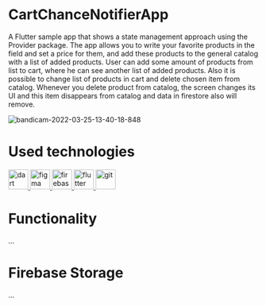 # CartChanceNotifierApp
A Flutter sample app that shows a state management approach using the Provider package. The app allows you to write your favorite products in the field and set a price for them, and add these products to the general catalog with a list of added products. User can add some amount of products from list to cart, where he can see another list of added products. Also it is possible to change list of products in cart and delete chosen item from catalog.
Whenever you delete product from catalog, the screen changes its UI and this item disappears from catalog and data in firestore also will remove.

![bandicam-2022-03-25-13-40-18-848](https://user-images.githubusercontent.com/32728226/160115661-e1b7d3e1-b811-45f9-a89f-b08046d1b90c.gif)


# Used technologies
<p align="left"> <a href="https://dart.dev" target="_blank" rel="noreferrer"> <img src="https://www.vectorlogo.zone/logos/dartlang/dartlang-icon.svg" alt="dart" width="40" height="40"/> </a> <a href="https://www.figma.com/" target="_blank" rel="noreferrer"> <img src="https://www.vectorlogo.zone/logos/figma/figma-icon.svg" alt="figma" width="40" height="40"/> </a> <a href="https://firebase.google.com/" target="_blank" rel="noreferrer"> <img src="https://www.vectorlogo.zone/logos/firebase/firebase-icon.svg" alt="firebase" width="40" height="40"/> </a> <a href="https://flutter.dev" target="_blank" rel="noreferrer"> <img src="https://www.vectorlogo.zone/logos/flutterio/flutterio-icon.svg" alt="flutter" width="40" height="40"/> </a> <a href="https://git-scm.com/" target="_blank" rel="noreferrer"> <img src="https://www.vectorlogo.zone/logos/git-scm/git-scm-icon.svg" alt="git" width="40" height="40"/> </a> </p>

# Functionality
  ...

# Firebase Storage
  ...
